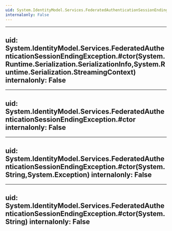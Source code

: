 ```yaml
---
uid: System.IdentityModel.Services.FederatedAuthenticationSessionEndingException
internalonly: False
---
```


---
uid: System.IdentityModel.Services.FederatedAuthenticationSessionEndingException.#ctor(System.Runtime.Serialization.SerializationInfo,System.Runtime.Serialization.StreamingContext)
internalonly: False
---

---
uid: System.IdentityModel.Services.FederatedAuthenticationSessionEndingException.#ctor
internalonly: False
---

---
uid: System.IdentityModel.Services.FederatedAuthenticationSessionEndingException.#ctor(System.String,System.Exception)
internalonly: False
---

---
uid: System.IdentityModel.Services.FederatedAuthenticationSessionEndingException.#ctor(System.String)
internalonly: False
---
